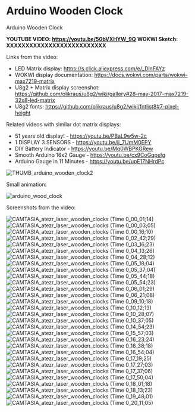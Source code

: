 # Arduino Wooden Clock
Arduino Wooden Clock

**YOUTUBE VIDEO: https://youtu.be/50bVXHYW_9Q**
**WOKWI Sketch: XXXXXXXXXXXXXXXXXXXXXXXXXX**


Links from the video:

- LED Matrix display: https://s.click.aliexpress.com/e/_DlnFAYz
- WOKWI display documentation: https://docs.wokwi.com/parts/wokwi-max7219-matrix
- U8g2 + Matrix display screenshot: https://github.com/olikraus/u8g2/wiki/gallery#28-may-2017-max7219-32x8-led-matrix
- U8g2 fonts: https://github.com/olikraus/u8g2/wiki/fntlist8#7-pixel-height

Related videos with similar dot matrix displays:
- 51 years old display! - https://youtu.be/PBaL9w5w-2c
- 1 DISPLAY 3 SENSORS - https://youtu.be/lj_7UmM0EPY
- DIY Battery Indicator - https://youtu.be/Mq0WBPKGRew
- Smooth Arduino 16x2 Gauge - https://youtu.be/cx9CoGqpsfg
- Arduino Gauge in 11 Minutes - https://youtu.be/upE17NHrdPc


![THUMB_arduino_wooden_clock2](https://github.com/upiir/arduino_wood_clock/assets/117754156/5c94fd38-e6c1-4e57-bf8d-3e0074903d0f)



Small animation:

![arduino_wood_clock](https://github.com/upiir/arduino_wood_clock/assets/117754156/e0353840-bda2-46eb-b6e7-d25f697476d8)





Screenshots from the video:


![CAMTASIA_atezr_laser_wooden_clocks (Time 0_00_01;14)](https://github.com/upiir/arduino_wood_clock/assets/117754156/92cfbba8-cb49-4454-a0f7-2776b0713c7c)
![CAMTASIA_atezr_laser_wooden_clocks (Time 0_00_03;05)](https://github.com/upiir/arduino_wood_clock/assets/117754156/8d92fa7d-da37-4fb9-9745-6797e6d0f4a4)
![CAMTASIA_atezr_laser_wooden_clocks (Time 0_00_16;10)](https://github.com/upiir/arduino_wood_clock/assets/117754156/bf6b241c-7c47-4d2c-9571-b4b3cb1a9392)
![CAMTASIA_atezr_laser_wooden_clocks (Time 0_02_42;29)](https://github.com/upiir/arduino_wood_clock/assets/117754156/1be5bf25-bb9b-4034-a78b-7ba825ed9e28)
![CAMTASIA_atezr_laser_wooden_clocks (Time 0_03_16;23)](https://github.com/upiir/arduino_wood_clock/assets/117754156/95f32bc4-1c81-4c35-8f12-30867f157ed2)
![CAMTASIA_atezr_laser_wooden_clocks (Time 0_04_13;26)](https://github.com/upiir/arduino_wood_clock/assets/117754156/1d75c6eb-0e2b-449c-83c7-8bf4a8ffec9a)
![CAMTASIA_atezr_laser_wooden_clocks (Time 0_04_28;12)](https://github.com/upiir/arduino_wood_clock/assets/117754156/6249df34-9336-474f-8309-01e527b259fe)
![CAMTASIA_atezr_laser_wooden_clocks (Time 0_05_18;04)](https://github.com/upiir/arduino_wood_clock/assets/117754156/e935f157-1cbe-46a4-b060-3d50f587d7bd)
![CAMTASIA_atezr_laser_wooden_clocks (Time 0_05_37;04)](https://github.com/upiir/arduino_wood_clock/assets/117754156/331bd470-5587-42a3-aee5-fbc255f9ec5f)
![CAMTASIA_atezr_laser_wooden_clocks (Time 0_05_44;18)](https://github.com/upiir/arduino_wood_clock/assets/117754156/e1256842-c9c9-44f8-afb6-8ee7441a41b4)
![CAMTASIA_atezr_laser_wooden_clocks (Time 0_05_54;23)](https://github.com/upiir/arduino_wood_clock/assets/117754156/bf9d582c-1dc4-4104-84f2-477fb6cc1dbc)
![CAMTASIA_atezr_laser_wooden_clocks (Time 0_06_01;29)](https://github.com/upiir/arduino_wood_clock/assets/117754156/f5b16619-4607-46a8-81a4-5771c3dfff00)
![CAMTASIA_atezr_laser_wooden_clocks (Time 0_06_21;08)](https://github.com/upiir/arduino_wood_clock/assets/117754156/7a8f52f6-5cdf-4507-aa48-17d571e7dc81)
![CAMTASIA_atezr_laser_wooden_clocks (Time 0_09_10;18)](https://github.com/upiir/arduino_wood_clock/assets/117754156/4b6c8610-e4e3-4053-bcc7-731a85c41a01)
![CAMTASIA_atezr_laser_wooden_clocks (Time 0_10_12;13)](https://github.com/upiir/arduino_wood_clock/assets/117754156/231655be-aafe-4e58-aa0e-a180d32133d4)
![CAMTASIA_atezr_laser_wooden_clocks (Time 0_10_28;07)](https://github.com/upiir/arduino_wood_clock/assets/117754156/1d94c03a-2920-4be4-9d3d-4cdf157560be)
![CAMTASIA_atezr_laser_wooden_clocks (Time 0_10_37;05)](https://github.com/upiir/arduino_wood_clock/assets/117754156/5fc692b3-dcb4-4767-a959-6219ad387aa0)
![CAMTASIA_atezr_laser_wooden_clocks (Time 0_14_54;23)](https://github.com/upiir/arduino_wood_clock/assets/117754156/8dafa9b6-6c32-4864-a072-0d70d7ff311b)
![CAMTASIA_atezr_laser_wooden_clocks (Time 0_15_57;03)](https://github.com/upiir/arduino_wood_clock/assets/117754156/8c7a0e57-1e5c-42ed-b67a-4bf1e2eeab96)
![CAMTASIA_atezr_laser_wooden_clocks (Time 0_16_23;24)](https://github.com/upiir/arduino_wood_clock/assets/117754156/57eb6413-d640-4adb-8043-9c5cb109892d)
![CAMTASIA_atezr_laser_wooden_clocks (Time 0_16_38;18)](https://github.com/upiir/arduino_wood_clock/assets/117754156/b8c65dd1-18fe-4f9e-b59b-72b44ea254d4)
![CAMTASIA_atezr_laser_wooden_clocks (Time 0_16_54;04)](https://github.com/upiir/arduino_wood_clock/assets/117754156/3408fc18-6d54-4391-98c5-c13fab6d7270)
![CAMTASIA_atezr_laser_wooden_clocks (Time 0_17_19;25)](https://github.com/upiir/arduino_wood_clock/assets/117754156/c560e435-80cb-47d6-a234-a27cfe9341bb)
![CAMTASIA_atezr_laser_wooden_clocks (Time 0_17_27;03)](https://github.com/upiir/arduino_wood_clock/assets/117754156/01bef0ed-a45a-4e5f-a976-bd23bd6b22b1)
![CAMTASIA_atezr_laser_wooden_clocks (Time 0_17_37;06)](https://github.com/upiir/arduino_wood_clock/assets/117754156/69af4b00-329e-483e-b945-9b0b0d34a13e)
![CAMTASIA_atezr_laser_wooden_clocks (Time 0_17_50;04)](https://github.com/upiir/arduino_wood_clock/assets/117754156/87728436-160f-4939-b544-f2ecadd013c2)
![CAMTASIA_atezr_laser_wooden_clocks (Time 0_18_01;18)](https://github.com/upiir/arduino_wood_clock/assets/117754156/7efd3ee0-3f4b-489a-a1a5-81973c2ccbbd)
![CAMTASIA_atezr_laser_wooden_clocks (Time 0_18_13;23)](https://github.com/upiir/arduino_wood_clock/assets/117754156/db254a0a-583c-4016-9ac4-dbe6589488a6)
![CAMTASIA_atezr_laser_wooden_clocks (Time 0_19_48;01)](https://github.com/upiir/arduino_wood_clock/assets/117754156/0f0ff225-0f16-49e1-80ac-83d349d5631a)
![CAMTASIA_atezr_laser_wooden_clocks (Time 0_20_11;05)](https://github.com/upiir/arduino_wood_clock/assets/117754156/d3fc2baf-d4a8-4747-b55b-8e8bf538d259)
